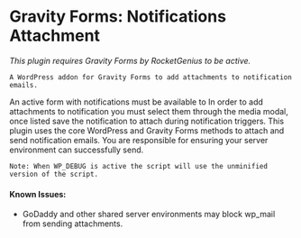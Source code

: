Gravity Forms: Notifications Attachment
==========================
*This plugin requires Gravity Forms by RocketGenius to be active.*

	A WordPress addon for Gravity Forms to add attachments to notification emails. 

An active form with notifications must be available to  In order to add attachments to notification you must select them through the media modal, once listed save the notification to attach during notification triggers. This plugin uses the core WordPress and Gravity Forms methods to attach and send notification emails. You are responsible for ensuring your server environment can successfully send.

	Note: When WP_DEBUG is active the script will use the unminified version of the script.


#### Known Issues:
* GoDaddy and other shared server environments may block wp_mail from sending attachments.
